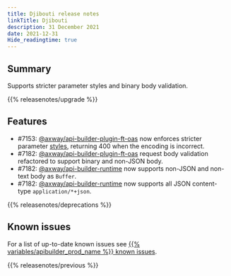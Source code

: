 ```yaml
---
title: Djibouti release notes
linkTitle: Djibouti
description: 31 December 2021
date: 2021-12-31
Hide_readingtime: true
---
```

## Summary
Supports stricter parameter styles and binary body validation.

{{% releasenotes/upgrade %}}

<!-- ## Breaking changes -->

## Features
* #7153: [@axway/api-builder-plugin-ft-oas](https://www.npmjs.com/package/@axway/api-builder-plugin-ft-oas) now enforces stricter parameter [styles](https://github.com/OAI/OpenAPI-Specification/blob/main/versions/3.0.0.md#style-values), returning 400 when the encoding is incorrect.
* #7182: [@axway/api-builder-plugin-ft-oas](https://www.npmjs.com/package/@axway/api-builder-plugin-ft-oas) request body validation refactored to support binary and non-JSON body.
* #7182: [@axway/api-builder-runtime](https://www.npmjs.com/package/@axway/api-builder-runtime) now supports non-JSON and non-text body as `Buffer`.
* #7182: [@axway/api-builder-runtime](https://www.npmjs.com/package/@axway/api-builder-runtime) now supports all JSON content-type `application/*+json`.

<!-- ## Fixes -->

{{% releasenotes/deprecations %}}

<!-- Regenerate modules/plugins with api-builder-tools script -->
<!-- ## Updated modules -->

<!-- ## Updated plugins -->

## Known issues
For a list of up-to-date known issues see [{{% variables/apibuilder_prod_name %}} known issues](/docs/known_issues/).

{{% releasenotes/previous %}}
